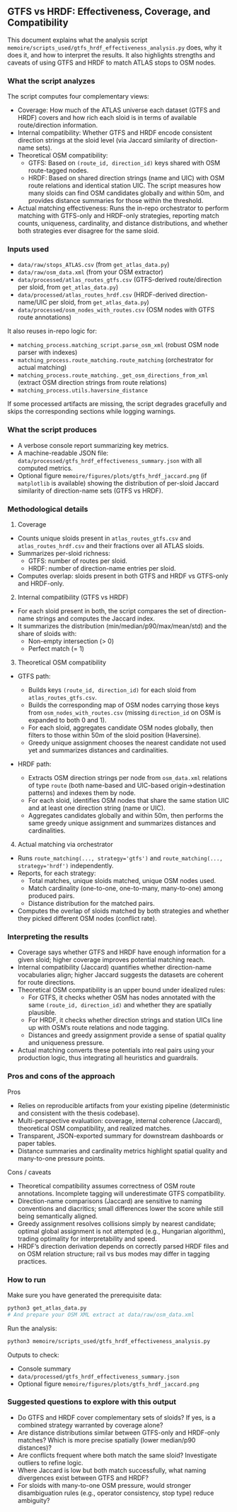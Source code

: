 ## GTFS vs HRDF: Effectiveness, Coverage, and Compatibility

This document explains what the analysis script `memoire/scripts_used/gtfs_hrdf_effectiveness_analysis.py` does, why it does it, and how to interpret the results. It also highlights strengths and caveats of using GTFS and HRDF to match ATLAS stops to OSM nodes.

### What the script analyzes

The script computes four complementary views:

- Coverage: How much of the ATLAS universe each dataset (GTFS and HRDF) covers and how rich each sloid is in terms of available route/direction information.
- Internal compatibility: Whether GTFS and HRDF encode consistent direction strings at the sloid level (via Jaccard similarity of direction-name sets).
- Theoretical OSM compatibility:
  - GTFS: Based on `(route_id, direction_id)` keys shared with OSM route-tagged nodes.
  - HRDF: Based on shared direction strings (name and UIC) with OSM route relations and identical station UIC.
  The script measures how many sloids can find OSM candidates globally and within 50m, and provides distance summaries for those within the threshold.
- Actual matching effectiveness: Runs the in-repo orchestrator to perform matching with GTFS-only and HRDF-only strategies, reporting match counts, uniqueness, cardinality, and distance distributions, and whether both strategies ever disagree for the same sloid.

### Inputs used

- `data/raw/stops_ATLAS.csv` (from `get_atlas_data.py`)
- `data/raw/osm_data.xml` (from your OSM extractor)
- `data/processed/atlas_routes_gtfs.csv` (GTFS-derived route/direction per sloid, from `get_atlas_data.py`)
- `data/processed/atlas_routes_hrdf.csv` (HRDF-derived direction-name/UIC per sloid, from `get_atlas_data.py`)
- `data/processed/osm_nodes_with_routes.csv` (OSM nodes with GTFS route annotations)

It also reuses in-repo logic for:

- `matching_process.matching_script.parse_osm_xml` (robust OSM node parser with indexes)
- `matching_process.route_matching.route_matching` (orchestrator for actual matching)
- `matching_process.route_matching._get_osm_directions_from_xml` (extract OSM direction strings from route relations)
- `matching_process.utils.haversine_distance`

If some processed artifacts are missing, the script degrades gracefully and skips the corresponding sections while logging warnings.

### What the script produces

- A verbose console report summarizing key metrics.
- A machine-readable JSON file: `data/processed/gtfs_hrdf_effectiveness_summary.json` with all computed metrics.
- Optional figure `memoire/figures/plots/gtfs_hrdf_jaccard.png` (if `matplotlib` is available) showing the distribution of per-sloid Jaccard similarity of direction-name sets (GTFS vs HRDF).

### Methodological details

1) Coverage

- Counts unique sloids present in `atlas_routes_gtfs.csv` and `atlas_routes_hrdf.csv` and their fractions over all ATLAS sloids.
- Summarizes per-sloid richness:
  - GTFS: number of routes per sloid.
  - HRDF: number of direction-name entries per sloid.
- Computes overlap: sloids present in both GTFS and HRDF vs GTFS-only and HRDF-only.

2) Internal compatibility (GTFS vs HRDF)

- For each sloid present in both, the script compares the set of direction-name strings and computes the Jaccard index.
- It summarizes the distribution (min/median/p90/max/mean/std) and the share of sloids with:
  - Non-empty intersection (> 0)
  - Perfect match (= 1)

3) Theoretical OSM compatibility

- GTFS path:
  - Builds keys `(route_id, direction_id)` for each sloid from `atlas_routes_gtfs.csv`.
  - Builds the corresponding map of OSM nodes carrying those keys from `osm_nodes_with_routes.csv` (missing `direction_id` on OSM is expanded to both 0 and 1).
  - For each sloid, aggregates candidate OSM nodes globally, then filters to those within 50m of the sloid position (Haversine).
  - Greedy unique assignment chooses the nearest candidate not used yet and summarizes distances and cardinalities.

- HRDF path:
  - Extracts OSM direction strings per node from `osm_data.xml` relations of type `route` (both name-based and UIC-based origin→destination patterns) and indexes them by node.
  - For each sloid, identifies OSM nodes that share the same station UIC and at least one direction string (name or UIC).
  - Aggregates candidates globally and within 50m, then performs the same greedy unique assignment and summarizes distances and cardinalities.

4) Actual matching via orchestrator

- Runs `route_matching(..., strategy='gtfs')` and `route_matching(..., strategy='hrdf')` independently.
- Reports, for each strategy:
  - Total matches, unique sloids matched, unique OSM nodes used.
  - Match cardinality (one-to-one, one-to-many, many-to-one) among produced pairs.
  - Distance distribution for the matched pairs.
- Computes the overlap of sloids matched by both strategies and whether they picked different OSM nodes (conflict rate).

### Interpreting the results

- Coverage says whether GTFS and HRDF have enough information for a given sloid; higher coverage improves potential matching reach.
- Internal compatibility (Jaccard) quantifies whether direction-name vocabularies align; higher Jaccard suggests the datasets are coherent for route directions.
- Theoretical OSM compatibility is an upper bound under idealized rules:
  - For GTFS, it checks whether OSM has nodes annotated with the same `(route_id, direction_id)` and whether they are spatially plausible.
  - For HRDF, it checks whether direction strings and station UICs line up with OSM’s route relations and node tagging.
  - Distances and greedy assignment provide a sense of spatial quality and uniqueness pressure.
- Actual matching converts these potentials into real pairs using your production logic, thus integrating all heuristics and guardrails.

### Pros and cons of the approach

Pros

- Relies on reproducible artifacts from your existing pipeline (deterministic and consistent with the thesis codebase).
- Multi-perspective evaluation: coverage, internal coherence (Jaccard), theoretical OSM compatibility, and realized matches.
- Transparent, JSON-exported summary for downstream dashboards or paper tables.
- Distance summaries and cardinality metrics highlight spatial quality and many-to-one pressure points.

Cons / caveats

- Theoretical compatibility assumes correctness of OSM route annotations. Incomplete tagging will underestimate GTFS compatibility.
- Direction-name comparisons (Jaccard) are sensitive to naming conventions and diacritics; small differences lower the score while still being semantically aligned.
- Greedy assignment resolves collisions simply by nearest candidate; optimal global assignment is not attempted (e.g., Hungarian algorithm), trading optimality for interpretability and speed.
- HRDF’s direction derivation depends on correctly parsed HRDF files and on OSM relation structure; rail vs bus modes may differ in tagging practices.

### How to run

Make sure you have generated the prerequisite data:

```bash
python3 get_atlas_data.py
# And prepare your OSM XML extract at data/raw/osm_data.xml
```

Run the analysis:

```bash
python3 memoire/scripts_used/gtfs_hrdf_effectiveness_analysis.py
```

Outputs to check:

- Console summary
- `data/processed/gtfs_hrdf_effectiveness_summary.json`
- Optional figure `memoire/figures/plots/gtfs_hrdf_jaccard.png`

### Suggested questions to explore with this output

- Do GTFS and HRDF cover complementary sets of sloids? If yes, is a combined strategy warranted by coverage alone?
- Are distance distributions similar between GTFS-only and HRDF-only matches? Which is more precise spatially (lower median/p90 distances)?
- Are conflicts frequent where both match the same sloid? Investigate outliers to refine logic.
- Where Jaccard is low but both match successfully, what naming divergences exist between GTFS and HRDF?
- For sloids with many-to-one OSM pressure, would stronger disambiguation rules (e.g., operator consistency, stop type) reduce ambiguity?


